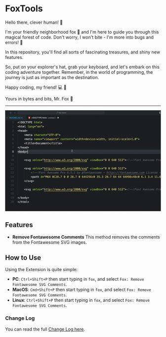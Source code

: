 # FoxTools

Hello there, clever human! 👋

I'm your friendly neighborhood fox 🦊 and I'm here to guide you through this magical forest of code. Don't worry, I won't bite - I'm more into bugs and errors! 🐛

In this repository, you'll find all sorts of fascinating treasures, and shiny new features.

So, put on your explorer's hat, grab your keyboard, and let's embark on this coding adventure together. Remember, in the world of programming, the journey is just as important as the destination.

Happy coding, my friend! 💻 🚀

Yours in bytes and bits,
Mr. Fox 🦊

---

![demo](demo.gif)

## Features

* **Remove Fontawesome Comments** This method removes the comments from the Fontawesome SVG images.

## How to Use

Using the Extension is quite simple:

* **PC**: `Ctrl+Shift+P` then start typing in `fox`, and select `Fox: Remove Fontawesome SVG Comments`.
* **MacOS**: `Cmd+Shift+P` then start typing in `fox`, and select `Fox: Remove Fontawesome SVG Comments`.
* **Linux**: `Ctrl+Shift+P` then start typing in `fox`, and select `Fox: Remove Fontawesome SVG Comments`.

### Change Log

You can read the full [Change Log here](https://github.com/FoxGroveMedia/FoxTools/blob/master/CHANGELOG.md).
